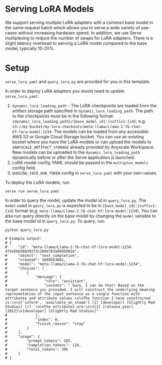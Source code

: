 # Serving LoRA Models

We support serving multiple LoRA adapters with a common base model in the same request batch which allows you to serve a wide variety of use-cases without increasing hardware spend. In addition, we use Serve multiplexing to reduce the number of swaps for LoRA adapters. There is a slight latency overhead to serving a LoRA model compared to the base model, typically 10-20%. 

# Setup

`serve_lora.yaml` and `query_lora.py` are provided for you in this template. 

In order to deploy LoRA adapters you would need to update `serve_lora.yaml`:
1. `dynamic_lora_loading_path` - The LoRA checkpoints are loaded from the artifact storage path specified in `dynamic_lora_loading_path`. The path to the checkpoints must be in the following format: `{dynamic_lora_loading_path}/{base_model_id}:{suffix}:{id}`, e.g. `s3://my-bucket/my-lora-checkouts/meta-llama/Llama-2-7b-chat-hf:lora-model:1234`. The models can be loaded from any accessible AWS S3 or Google Cloud Storage bucket. You can use an existing bucket where you have the LoRA models or can upload the models to `$ANYSCALE_ARTIFACT_STORAGE` already provided by Anyscale Workspace. New models can be uploaded to the `dynamic_lora_loading_path` dynamically before or after the Serve application is launched.
2. LoRA model config YAML should be passed in the `multiplex_models` config field.
3. `HUGGING_FACE_HUB_TOKEN` config in `serve_lora.yaml` with your own values. 

To deploy the LoRA models, run:
```shell
serve run serve_lora.yaml
```

In order to query the model, update the model id in `query_lora.py`. The `model` used in `query_lora.py` is expected to be in `{base_model_id}:{suffix}:{id}` format (e.g. `meta-llama/Llama-2-7b-chat-hf:lora-model:1234`). You can also run query directly on the base model by changing the `model` variable to the base model id in `query_lora.py`. To query, run:

```shell
python query_lora.py

# Example output:
# {
#     "id": "meta-llama/Llama-2-7b-chat-hf:lora-model:1234-472e56b56039273c260e783a80950816",
#     "object": "text_completion",
#     "created": 1699563681,
#     "model": "meta-llama/Llama-2-7b-chat-hf:lora-model:1234",
#     "choices": [
#         {
#             "message": {
#                 "role": "assistant",
#                 "content": " Sure, I can do that! Based on the target sentence you provided, I will construct the underlying meaning representation of the input sentence as a single function with attributes and attribute values.\n\nThe function I have constructed is:\n\n['inform', 'available_on_steam'] [1] [developer] [Slightly Mad Studios] [/]  \n\nThe attributes are:\n\n[1] [release_year] [2012]\n[developer] [Slightly Mad Studios]"
#             },
#             "index": 0,
#             "finish_reason": "stop"
#         }
#     ],
#     "usage": {
#         "prompt_tokens": 285,
#         "completion_tokens": 110,
#         "total_tokens": 395
#     }
# }
```

